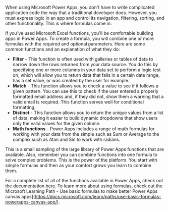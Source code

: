 When using Microsoft Power Apps, you don't have to write complicated application code the way that a traditional developer does. However, you must express logic in an app and control its navigation, filtering, sorting, and other functionality. This is where formulas come in.

If you've used Microsoft Excel functions, you'll be comfortable building apps in Power Apps. To create a formula, you will combine one or more formulas with the required and optional parameters. Here are some common functions and an explanation of what they do:
- **Filter** - This function is often used with galleries or tables of data to narrow down the rows returned from your data source. You do this by specifying one or more columns in your data set to perform a logic test on, which will allow you to return data that falls in a certain date range, has a set value, or was created by the user for example.
- **Match** - This function allows you to check a value to see if it follows a given pattern. You can use this to check if the user entered a properly formatted email address and, if they did not, show them a warning that a valid email is required. This function serves well for conditional formatting.
- **Distinct** - This function allows you to return the unique values from a list of data, making it easier to build dynamic dropdowns that show users only the valid values for the given column. 
- **Math functions** - Power Apps includes a range of math formulas for working with your data from the simple such as Sum or Average to the complex such as Atan and Sin to work with radians. 

This is a small sampling of the large library of Power Apps functions that are available. Also, remember you can combine functions into one formula to solve complex problems. This is the power of the platform. You start with simple formulas and then as your comfort grows you learn to combine them. 

For a complete list of all of the functions available in Power Apps, check out the documentation [here](/powerapps/maker/canvas-apps/formula-reference#s). To learn more about using formulas, check out the Microsoft Learning Path - Use basic formulas to make better Power Apps canvas apps](https://docs.microsoft.com/learn/paths/use-basic-formulas-powerapps-canvas-app/).